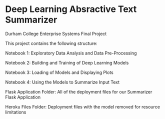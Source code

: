 # Deep Learning Absractive Text Summarizer
Durham College Enterprise Systems Final Project

This project contains the following structure:

Notebook 1: Exploratory Data Analysis and Data Pre-Processing 

Notebook 2:  Building and Training of Deep Learning Models

Notebook 3:  Loading of Models and Displaying Plots

Notebook 4:  Using the Models to Summarize Input Text

Flask Application Folder:  All of the deployment files for our Summarizer Flask Application 

Heroku Files Folder:  Deployment files with the model removed for resource limitations
